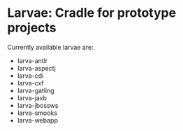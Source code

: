 # Larvae: Cradle for prototype projects

Currently available larvae are:

* larva-antlr
* larva-aspectj
* larva-cdi
* larva-cxf
* larva-gatling
* larva-jaxb
* larva-jbossws
* larva-smooks
* larva-webapp
